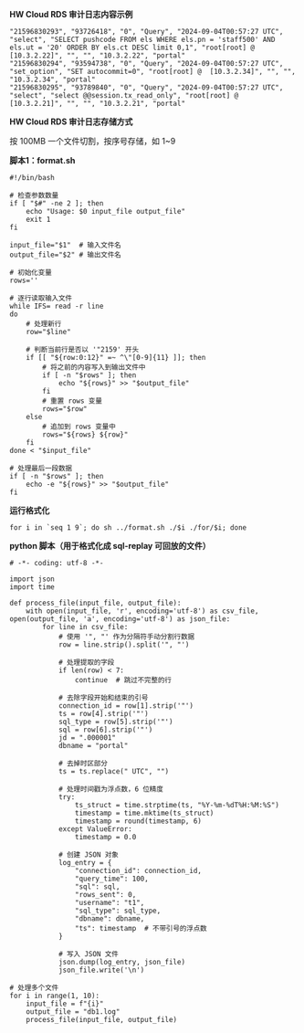 **HW Cloud RDS 审计日志内容示例**
```
"21596830293", "93726418", "0", "Query", "2024-09-04T00:57:27 UTC", "select", "SELECT pushcode FROM els WHERE els.pn = 'staff500' AND els.ut = '20' ORDER BY els.ct DESC limit 0,1", "root[root] @  [10.3.2.22]", "", "", "10.3.2.22", "portal"
"21596830294", "93594738", "0", "Query", "2024-09-04T00:57:27 UTC", "set_option", "SET autocommit=0", "root[root] @  [10.3.2.34]", "", "", "10.3.2.34", "portal"
"21596830295", "93789840", "0", "Query", "2024-09-04T00:57:27 UTC", "select", "select @@session.tx_read_only", "root[root] @  [10.3.2.21]", "", "", "10.3.2.21", "portal"
```

**HW Cloud RDS 审计日志存储方式**

按 100MB 一个文件切割，按序号存储，如 1~9

**脚本1：format.sh**

```
#!/bin/bash

# 检查参数数量
if [ "$#" -ne 2 ]; then
    echo "Usage: $0 input_file output_file"
    exit 1
fi

input_file="$1"  # 输入文件名
output_file="$2" # 输出文件名

# 初始化变量
rows=''

# 逐行读取输入文件
while IFS= read -r line
do
    # 处理新行
    row="$line"

    # 判断当前行是否以 '"2159' 开头
    if [[ "${row:0:12}" =~ ^\"[0-9]{11} ]]; then
        # 将之前的内容写入到输出文件中
        if [ -n "$rows" ]; then
            echo "${rows}" >> "$output_file"
        fi
        # 重置 rows 变量
        rows="$row"
    else
        # 追加到 rows 变量中
        rows="${rows} ${row}"
    fi
done < "$input_file"

# 处理最后一段数据
if [ -n "$rows" ]; then
    echo -e "${rows}" >> "$output_file"
fi
```

**运行格式化**

```for i in `seq 1 9`; do sh ../format.sh ./$i ./for/$i; done```

**python 脚本（用于格式化成 sql-replay 可回放的文件）**

```
# -*- coding: utf-8 -*-

import json
import time

def process_file(input_file, output_file):
    with open(input_file, 'r', encoding='utf-8') as csv_file, open(output_file, 'a', encoding='utf-8') as json_file:
        for line in csv_file:
            # 使用 '", "' 作为分隔符手动分割行数据
            row = line.strip().split('", "')

            # 处理提取的字段
            if len(row) < 7:
                continue  # 跳过不完整的行

            # 去除字段开始和结束的引号
            connection_id = row[1].strip('"')
            ts = row[4].strip('"')
            sql_type = row[5].strip('"')
            sql = row[6].strip('"')
            jd = ".000001"
            dbname = "portal"

            # 去掉时区部分
            ts = ts.replace(" UTC", "")

            # 处理时间戳为浮点数，6 位精度
            try:
                ts_struct = time.strptime(ts, "%Y-%m-%dT%H:%M:%S")
                timestamp = time.mktime(ts_struct)
                timestamp = round(timestamp, 6)
            except ValueError:
                timestamp = 0.0

            # 创建 JSON 对象
            log_entry = {
                "connection_id": connection_id,
                "query_time": 100,
                "sql": sql,
                "rows_sent": 0,
                "username": "t1",
                "sql_type": sql_type,
                "dbname": dbname,
                "ts": timestamp  # 不带引号的浮点数
            }

            # 写入 JSON 文件
            json.dump(log_entry, json_file)
            json_file.write('\n')

# 处理多个文件
for i in range(1, 10):
    input_file = f"{i}"
    output_file = "db1.log"
    process_file(input_file, output_file)
```

